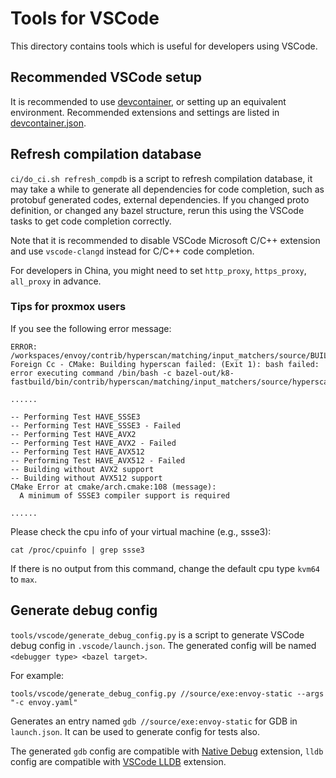 # Tools for VSCode

This directory contains tools which is useful for developers using VSCode.

## Recommended VSCode setup

It is recommended to use [devcontainer](../../.devcontainer/README.md), or setting up an equivalent
environment. Recommended extensions and settings are listed in
[devcontainer.json](../../.devcontainer/devcontainer.json).

## Refresh compilation database

`ci/do_ci.sh refresh_compdb` is a script to refresh compilation database, it may take a while
to generate all dependencies for code completion, such as protobuf generated codes, external dependencies.
If you changed proto definition, or changed any bazel structure, rerun this using the VSCode tasks to get code completion correctly.

Note that it is recommended to disable VSCode Microsoft C/C++ extension and use `vscode-clangd` instead for
C/C++ code completion.

For developers in China, you might need to set `http_proxy`, `https_proxy`, `all_proxy` in advance.

### Tips for proxmox users

If you see the following error message:
```
ERROR: /workspaces/envoy/contrib/hyperscan/matching/input_matchers/source/BUILD:21:12: Foreign Cc - CMake: Building hyperscan failed: (Exit 1): bash failed: error executing command /bin/bash -c bazel-out/k8-fastbuild/bin/contrib/hyperscan/matching/input_matchers/source/hyperscan_foreign_cc/wrapper_build_script.sh

......

-- Performing Test HAVE_SSSE3
-- Performing Test HAVE_SSSE3 - Failed
-- Performing Test HAVE_AVX2
-- Performing Test HAVE_AVX2 - Failed
-- Performing Test HAVE_AVX512
-- Performing Test HAVE_AVX512 - Failed
-- Building without AVX2 support
-- Building without AVX512 support
CMake Error at cmake/arch.cmake:108 (message):
  A minimum of SSSE3 compiler support is required

......
```
Please check the cpu info of your virtual machine (e.g., ssse3):

`cat /proc/cpuinfo | grep ssse3`

If there is no output from this command, change the default cpu type `kvm64` to `max`.

## Generate debug config

`tools/vscode/generate_debug_config.py` is a script to generate VSCode debug config in `.vscode/launch.json`.
The generated config will be named `<debugger type> <bazel target>`.

For example:
```
tools/vscode/generate_debug_config.py //source/exe:envoy-static --args "-c envoy.yaml"
```

Generates an entry named `gdb //source/exe:envoy-static` for GDB in `launch.json`. It can be
used to generate config for tests also.

The generated `gdb` config are compatible with [Native Debug](https://marketplace.visualstudio.com/items?itemName=webfreak.debug) extension,
`lldb` config are compatible with [VSCode LLDB](https://marketplace.visualstudio.com/items?itemName=vadimcn.vscode-lldb) extension.
